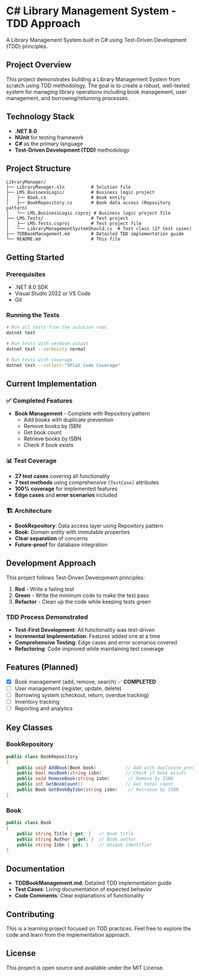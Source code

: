# C# Library Management System - TDD Approach

A Library Management System built in C# using Test-Driven Development (TDD) principles.

## Project Overview

This project demonstrates building a Library Management System from scratch using TDD methodology. The goal is to create a robust, well-tested system for managing library operations including book management, user management, and borrowing/returning processes.

## Technology Stack

- **.NET 8.0**
- **NUnit** for testing framework
- **C#** as the primary language
- **Test-Driven Development (TDD)** methodology

## Project Structure

```
LibraryManager/
├── LibraryManager.sln          # Solution file
├── LMS.BusinessLogic/          # Business logic project
│   ├── Book.cs                 # Book entity
│   ├── BookRepository.cs       # Book data access (Repository pattern)
│   └── LMS.BusinessLogic.csproj # Business logic project file
├── LMS.Tests/                  # Test project
│   ├── LMS.Tests.csproj        # Test project file
│   └── LibraryManagementSystemShould.cs  # Test class (27 test cases)
├── TDDBookManagement.md        # Detailed TDD implementation guide
└── README.md                   # This file
```

## Getting Started

### Prerequisites

- .NET 8.0 SDK
- Visual Studio 2022 or VS Code
- Git

### Running the Tests

```bash
# Run all tests from the solution root
dotnet test

# Run tests with verbose output
dotnet test --verbosity normal

# Run tests with coverage
dotnet test --collect:"XPlat Code Coverage"
```

## Current Implementation

### ✅ **Completed Features**

- **Book Management** - Complete with Repository pattern
  - Add books with duplicate prevention
  - Remove books by ISBN
  - Get book count
  - Retrieve books by ISBN
  - Check if book exists

### 📊 **Test Coverage**

- **27 test cases** covering all functionality
- **7 test methods** using comprehensive `[TestCase]` attributes
- **100% coverage** for implemented features
- **Edge cases** and **error scenarios** included

### 🏗️ **Architecture**

- **BookRepository**: Data access layer using Repository pattern
- **Book**: Domain entity with immutable properties
- **Clear separation** of concerns
- **Future-proof** for database integration

## Development Approach

This project follows Test-Driven Development principles:

1. **Red** - Write a failing test
2. **Green** - Write the minimum code to make the test pass
3. **Refactor** - Clean up the code while keeping tests green

### TDD Process Demonstrated

- **Test-First Development**: All functionality was test-driven
- **Incremental Implementation**: Features added one at a time
- **Comprehensive Testing**: Edge cases and error scenarios covered
- **Refactoring**: Code improved while maintaining test coverage

## Features (Planned)

- [x] Book management (add, remove, search) ✅ **COMPLETED**
- [ ] User management (register, update, delete)
- [ ] Borrowing system (checkout, return, overdue tracking)
- [ ] Inventory tracking
- [ ] Reporting and analytics

## Key Classes

### BookRepository
```csharp
public class BookRepository
{
    public void AddBook(Book book)           // Add with duplicate prevention
    public bool HasBook(string isbn)         // Check if book exists
    public void RemoveBook(string isbn)       // Remove by ISBN
    public int GetBookCount()                // Get total count
    public Book GetBookByIsbn(string isbn)    // Retrieve by ISBN
}
```

### Book
```csharp
public class Book
{
    public string Title { get; }   // Book title
    public string Author { get; }  // Book author
    public string Isbn { get; }    // Unique identifier
}
```

## Documentation

- **TDDBookManagement.md**: Detailed TDD implementation guide
- **Test Cases**: Living documentation of expected behavior
- **Code Comments**: Clear explanations of functionality

## Contributing

This is a learning project focused on TDD practices. Feel free to explore the code and learn from the implementation approach.

## License

This project is open source and available under the MIT License.
